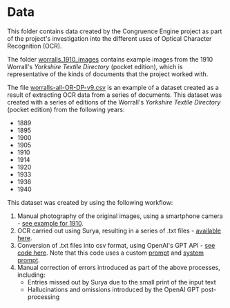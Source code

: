 # Data
This folder contains data created by the Congruence Engine project as part of the project's investigation into the different uses of Optical Character Recognition (OCR). 

The folder [worralls_1910_images](https://github.com/congruence-engine/experimenting-with-optical-character-recognition/tree/main/data/worralls_1910_images) contains example images from the 1910 Worrall's *Yorkshire Textile Directory* (pocket edition), which is representative of the kinds of documents that the project worked with. 

The file [worralls-all-OR-DP-v9.csv](https://github.com/congruence-engine/experimenting-with-optical-character-recognition/blob/main/data/worralls-all-OR-DP-v9.csv) is an example of a dataset created as a result of extracting OCR data from a series of documents. This dataset was created with a series of editions of the Worrall's *Yorkshire Textile Directory* (pocket edition) from the following years:
* 1889
* 1895
* 1900
* 1905
* 1910
* 1914
* 1920
* 1933
* 1936
* 1940

This dataset was created by using the following workflow:
1. Manual photography of the original images, using a smartphone camera - [see example for 1910](https://github.com/congruence-engine/experimenting-with-optical-character-recognition/tree/main/data/worralls_1910_images).
2. OCR carried out using Surya, resulting in a series of .txt files - [available here](https://github.com/congruence-engine/experimenting-with-optical-character-recognition/tree/main/data/worralls_1889_1940_txt_files).
3. Conversion of .txt files into csv format, using OpenAI's GPT API - [see code here](https://github.com/congruence-engine/experimenting-with-optical-character-recognition/blob/main/code/Surya/gpt_post_processing.ipynb). Note that this code uses a custom [prompt](https://github.com/congruence-engine/experimenting-with-optical-character-recognition/blob/main/code/Surya/gpt_prompt.txt) and [system prompt](https://github.com/congruence-engine/experimenting-with-optical-character-recognition/blob/main/code/Surya/system_text.txt). 
4. Manual correction of errors introduced as part of the above processes, including:
    * Entries missed out by Surya due to the small print of the input text
    * Hallucinations and omissions introduced by the OpenAI GPT post-processing
